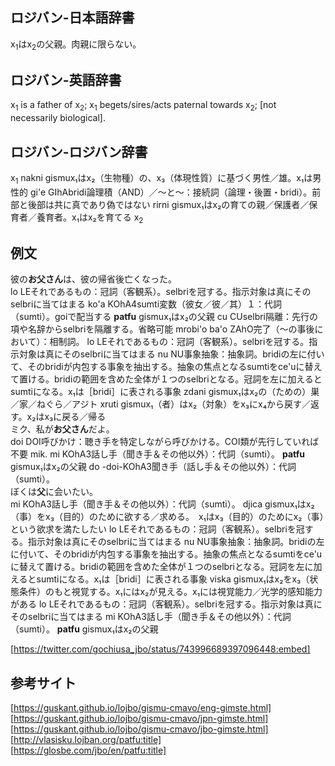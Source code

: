 ## ロジバン-日本語辞書
x<sub>1</sub>はx<sub>2</sub>の父親。肉親に限らない。

## ロジバン-英語辞書
x<sub>1</sub> is a father of x<sub>2</sub>; x<sub>1</sub> begets/sires/acts paternal towards x<sub>2</sub>; [not necessarily biological].

## ロジバン-ロジバン辞書
<body>
    x<sub>1</sub> <span>
        <span class="text">nakni</span>
        <span class="tips"><span class="kind">gismu</span>x₁はx₂（生物種）の、x₃（体現性質）に基づく男性／雄。x₁は男性的</span>
    </span>
    <span>
        <span class="text">gi'e</span>
        <span class="tips"><span class="kind">GIhA</span>bridi論理積（AND）／～と～：接続詞（論理・後置・bridi）。前部と後部は共に真であり偽ではない</span>
    </span>
    <span>
        <span class="text">rirni</span>
        <span class="tips"><span class="kind">gismu</span>x₁はx₂の育ての親／保護者／保育者／養育者。x₁はx₂を育てる</span>
    </span>
    x<sub>2</sub>
</body>

## 例文

<body>
    <div>
        <span class="icon-kou"></span>
        <span class="balloon-kou">彼の<b>お父さん</b>は、彼の帰省後亡くなった。
            <br>
        </span>
    </div>
    <div>
        <span class="icon-ochappa"></span>
        <span class="balloon-ochappa"> <span>
                <span class="text">lo</span>
                <span class="tips"><span class="kind">LE</span>それであるもの：冠詞（客観系）。selbriを冠する。指示対象は真にそのselbriに当てはまる</span>
            </span>
            <span>
                <span class="text">ko'a</span>
                <span class="tips"><span class="kind">KOhA4</span>sumti変数（彼女／彼／其）１：代詞（sumti）。goiで配当する</span>
            </span>
            <span>
                <b class="text">patfu</b>
                <span class="tips"><span class="kind">gismu</span>x₁はx₂の父親</span>
            </span>
            <span>
                <span class="text">cu</span>
                <span class="tips"><span class="kind">CU</span>selbri隔離：先行の項や名辞からselbriを隔離する。省略可能</span>
            </span>
            mrobi'o <span>
                <span class="text">ba'o</span>
                <span class="tips"><span class="kind">ZAhO</span>完了（～の事後において）：相制詞。</span>
            </span>
            <span>
                <span class="text">lo</span>
                <span class="tips"><span class="kind">LE</span>それであるもの：冠詞（客観系）。selbriを冠する。指示対象は真にそのselbriに当てはまる</span>
            </span>
            <span>
                <span class="text">nu</span>
                <span class="tips"><span class="kind">NU</span>事象抽象：抽象詞。bridiの左に付いて、そのbridiが内包する事象を抽出する。抽象の焦点となるsumtiをce'uに替えて置ける。bridiの範囲を含めた全体が１つのselbriとなる。冠詞を左に加えるとsumtiになる。x₁は［bridi］に表される事象</span>
            </span>
            <span>
                <span class="text">zdani</span>
                <span class="tips"><span class="kind">gismu</span>x₁はx₂の（ための）巣／家／ねぐら／アジト</span>
            </span>
            <span>
                <span class="text">xruti</span>
                <span class="tips"><span class="kind">gismu</span>x₁（者）はx₂（対象）をx₃にx₄から戻す／返す。x₂はx₃に戻る／帰る</span>
            </span>
            <br>
        </span>
    </div>
    <div>
        <span class="icon-kou"></span>
        <span class="balloon-kou">ミク、私が<b>お父さん</b>だよ。
            <br>
        </span>
    </div>
    <div>
        <span class="icon-ochappa"></span>
        <span class="balloon-ochappa"> <span>
                <span class="text">doi</span>
                <span class="tips"><span class="kind">DOI</span>呼びかけ：聴き手を特定しながら呼びかける。COI類が先行していれば不要</span>
            </span>
            mik. <span>
                <span class="text">mi</span>
                <span class="tips"><span class="kind">KOhA3</span>話し手（聞き手＆その他以外）：代詞（sumti）。</span>
            </span>
            <span>
                <b class="text">patfu</b>
                <span class="tips"><span class="kind">gismu</span>x₁はx₂の父親</span>
            </span>
            <span>
                <span class="text">do</span>
                <span class="tips"><span class="kind">-doi-KOhA3</span>聞き手（話し手＆その他以外）：代詞（sumti）。</span>
            </span>
            <br>
        </span>
    </div>
    <div>
        <span class="icon-kou"></span>
        <span class="balloon-kou">ぼくは<b>父</b>に会いたい。
            <br>
        </span>
    </div>
    <div>
        <span class="icon-ochappa"></span>
        <span class="balloon-ochappa"> <span>
                <span class="text">mi</span>
                <span class="tips"><span class="kind">KOhA3</span>話し手（聞き手＆その他以外）：代詞（sumti）。</span>
            </span>
            <span>
                <span class="text">djica</span>
                <span class="tips"><span class="kind">gismu</span>x₁はx₂（事）をx₃（目的）のために欲する／求める。　x₁はx₃（目的）のためにx₂（事）という欲求を満たしたい</span>
            </span>
            <span>
                <span class="text">lo</span>
                <span class="tips"><span class="kind">LE</span>それであるもの：冠詞（客観系）。selbriを冠する。指示対象は真にそのselbriに当てはまる</span>
            </span>
            <span>
                <span class="text">nu</span>
                <span class="tips"><span class="kind">NU</span>事象抽象：抽象詞。bridiの左に付いて、そのbridiが内包する事象を抽出する。抽象の焦点となるsumtiをce'uに替えて置ける。bridiの範囲を含めた全体が１つのselbriとなる。冠詞を左に加えるとsumtiになる。x₁は［bridi］に表される事象</span>
            </span>
            <span>
                <span class="text">viska</span>
                <span class="tips"><span class="kind">gismu</span>x₁はx₂をx₃（状態条件）のもと視覚する。x₁にはx₂が見える。x₁には視覚能力／光学的感知能力がある</span>
            </span>
            <span>
                <span class="text">lo</span>
                <span class="tips"><span class="kind">LE</span>それであるもの：冠詞（客観系）。selbriを冠する。指示対象は真にそのselbriに当てはまる</span>
            </span>
            <span>
                <span class="text">mi</span>
                <span class="tips"><span class="kind">KOhA3</span>話し手（聞き手＆その他以外）：代詞（sumti）。</span>
            </span>
            <span>
                <b class="text">patfu</b>
                <span class="tips"><span class="kind">gismu</span>x₁はx₂の父親</span>
            </span>
            <br>
        </span>
    </div>
</body>

[https://twitter.com/gochiusa_jbo/status/743996689397096448:embed]

## 参考サイト

[https://guskant.github.io/lojbo/gismu-cmavo/eng-gimste.html]  
[https://guskant.github.io/lojbo/gismu-cmavo/jpn-gimste.html]  
[https://guskant.github.io/lojbo/gismu-cmavo/jbo-gimste.html]  
[http://vlasisku.lojban.org/patfu:title]  
[https://glosbe.com/jbo/en/patfu:title]
